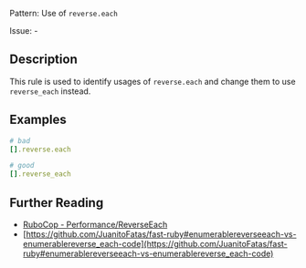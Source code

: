 Pattern: Use of `reverse.each`

Issue: -

## Description

This rule is used to identify usages of `reverse.each` and change them to use `reverse_each` instead.

## Examples

```ruby
# bad
[].reverse.each

# good
[].reverse_each
```

## Further Reading

* [RuboCop - Performance/ReverseEach](https://docs.rubocop.org/rubocop-performance/cops_performance.html#performancereverseeach)
* [https://github.com/JuanitoFatas/fast-ruby#enumerablereverseeach-vs-enumerablereverse_each-code](https://github.com/JuanitoFatas/fast-ruby#enumerablereverseeach-vs-enumerablereverse_each-code)
